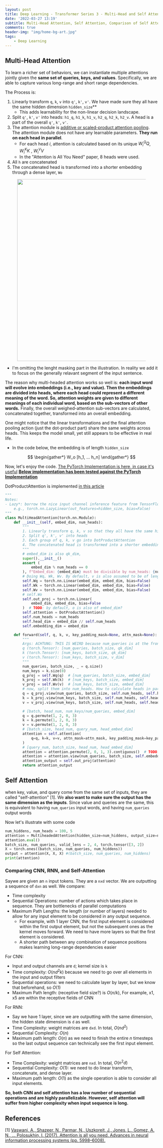 ```yaml
---
layout: post
title: Deep Learning - Transformer Series 3 - Multi-Head and Self Attention
date: '2022-03-27 13:19'
subtitle: Multi-Head Attention, Self Attention, Comparison of Self Attention Against CNN, RNN
comments: true
header-img: "img/home-bg-art.jpg"
tags:
    - Deep Learning
---
```


## Multi-Head Attention

To learn a richer set of behaviors, we can instantiate multiple attentions jointly given the **same set of queries, keys, and values**. Specifically, we are able to capture various long-range and short range dependencies.

The Process is:

1. Linearly transform `q`, `k`, `v` into `q'`, `k'`, `v'`. We have made sure they all have the same hidden dimension `hidden_size`**
    - This adds learnability for the non-linear decision landscape.
1. Split `q'`, `k'`, `v'` into heads: `h1_q`, `h1_k`, `h1_v`, `h2_q`, `h2_k`, `h2_v`. A head is a part of the overall `q'`, `k'`, `v'`.
1. The attention module is [additive or scaled-product attention pooling](./2022-03-27-deep-learning-attention-mechanism.markdown). The attention module does not have any learnable parameters. **They run on each head in parallel**.
    - For each head $i$, attention is calculated based on its unique $W_i^Q Q$, $W_i^K K$ , $W_i^V V$
    - In the "Attention is All You Need" paper, 8 heads were used.
1. All `h` are concatenated
3. The concatenated head is transformed into a shorter embedding through a dense layer, `Wo`

<div style="text-align: center;">
    <p align="center">
       <figure>
            <img src="https://github.com/user-attachments/assets/152c1a01-8123-449c-8f50-09b1cc6c967a" height="600" alt=""/>
       </figure>
    </p>
</div>

- I'm omitting the lenght masking part in the illustration. In reality we add it to focus on the generally relavant segment of the input sentence.

The reason why multi-headed attention works so well is: **each input word will evolve into embeddings (i.e., key and value). Then the embeddings are divided into heads, where each head could represent a different meaning of the word. So, attention weights are given to different meanings of each individual word, based on the sub-vectors of other words.** Finally, the overall weighed-attention sub-vectors are calculated, concatenated together, transformed into an overall embedding.

One might notice that the linear transformations and the final attention pooling action (just the dot-product part) share the same weights across heads. This keeps the model small, yet still appears to be effective in real life.

- In the code below, the embedding is of length `hidden_size`

$$
\begin{gather*}
W_o [h_1, ... h_n]
\end{gather*}
$$

Now, let's enjoy the code. [The PyTorch Implementation is here, in case it's useful](https://github.com/pytorch/pytorch/blob/11f1014c05b902d3eef0fe01a7c432f818c2bdfe/torch/nn/functional.py#L3854) **[Below implementation has been tested against the PyTorch Implementation](https://github.com/RicoJia/Machine_Learning/blob/ffda794938c913b54a5316d1dca6d553393f0328/RicoModels_pkg/ricomodels/tests/test_og_transformer.py)**

DotProductAttention is implemented [in this article](./2022-03-27-deep-learning-transformer-2-attention-mechanism.markdown)

```python
"""
Notes:
- Lazy*: borrow the nice input channel inference feature from TensorFlow
    e.g., torch.nn.LazyLinear(out_features=hidden_size, bias=False)
"""
class MultiHeadAttention(torch.nn.Module):
    def __init__(self, embed_dim, num_heads):
        """
        1. Linearly transform q, k, v so that they all have the same hidden dimension hidden_size
        2. Split q', k', v' into heads
        3. Each group of q, k, v go into DotProductAttention
        4. The concatenated head is transformed into a shorter embedding through a dense layer, Wo
        """
        # embed_dim is also qk_dim,
        super().__init__()
        assert (
            embed_dim % num_heads == 0
        ), f"Embed_dim: {embed_dim} must be divisible by num_heads: {num_heads}"
        # Doing Wq, Wk, Wv. By default, v is also assumed to be of length embed_dim
        self.Wq = torch.nn.Linear(embed_dim, embed_dim, bias=False)
        self.Wk = torch.nn.Linear(embed_dim, embed_dim, bias=False)
        self.Wv = torch.nn.Linear(embed_dim, embed_dim, bias=False)
        # self.Wo
        self.out_proj = torch.nn.Linear(
            embed_dim, embed_dim, bias=False
        )  # TODO: by default, o is also of embed_dim?
        self.attention = DotProductAttention()
        self.num_heads = num_heads
        self.head_dim = embed_dim // self.num_heads
        self.embedding_dim = embed_dim

    def forward(self, q, k, v, key_padding_mask=None, attn_mask=None):
        """
        Args: ACHTUNG: THIS IS WEIRD because num_queries is at the front
        q (torch.Tensor): [num_queries, batch_size, qk_dim]
        k (torch.Tensor): [num_keys, batch_size, qk_dim]
        v (torch.Tensor): [num_keys, batch_size, v_dim]
        """
        num_queries, batch_size, _ = q.size()
        num_keys = k.size(0)
        q_proj = self.Wq(q)  # [num_queries, batch_size, embed_dim]
        k_proj = self.Wk(k)  # [num_keys, batch_size, embed_dim]
        v_proj = self.Wv(v)  # [num_keys, batch_size, embed_dim]
        # now, split them into num_heads. How to calculate heads in parallel?
        q = q_proj.view(num_queries, batch_size, self.num_heads, self.head_dim)
        k = k_proj.view(num_keys, batch_size, self.num_heads, self.head_dim)
        v = v_proj.view(num_keys, batch_size, self.num_heads, self.head_dim)

        # [batch, head_num, num_keys/num_queries, embed_dim]
        q = q.permute(1, 2, 0, 3)
        k = k.permute(1, 2, 0, 3)
        v = v.permute(1, 2, 0, 3)
        # [batch_size, head_num, query_num, head_embed_dim]
        attention = self.attention(
            q=q, k=k, v=v, attn_mask=attn_mask, key_padding_mask=key_padding_mask
        )
        # [query_num, batch_size, head_num, head_embed_dim]
        attention = attention.permute(2, 0, 1, 3).contiguous()  # TODO? .contiguous()
        attention = attention.view(num_queries, batch_size, self.embedding_dim)
        attention_output = self.out_proj(attention)
        return attention_output
```

## Self Attention

when key, value, and query come from the same set of inputs, they are called "self-attention" [1]. We **also want to make sure the output has the same dimension as the inputs**. Since value and queries are the same, this is equivalent to having `num_queries` input words, and having `num_queries` output words

Now let's illustrate with some code

```python
num_hiddens, num_heads = 100, 5
attention = MultiheadedAttention(hidden_size=num_hiddens, output_size=num_hiddens, num_heads=num_heads)
attention.eval()
batch_size, num_queries, valid_lens = 2, 4, torch.tensor([3, 2])
X = torch.ones((batch_size, num_queries, num_hiddens))
output = attention(X, X, X) #(batch_size, num_queries, num_hiddens)
print(attention)
```

### Comparing CNN, RNN, and Self-Attention

Saywe are given an `n` input tokens. They are a `nxd` vector. We are outputting a sequence of `dxn` as well. We compare:

- Time complexity
- Sequential Operations: number of actions which takes place in sequence. They are bottlenecks of parallel computations
- Maximum Path Lengths: the length (or number of layers) needed to allow for any input element to be considered in any output sequence.
  - For example, with 1 layer CNN, the first input element is considered within the first output element, but not the subsequent ones as the kernel moves forward. We need to have more layers so that the first element is considered.
  - A shorter path between any combination of sequence positions makes learning long-range dependencies easier

For CNN:

- Input and output channels are `d`; kernel size is `k`
- Time complexity: $O(nd^2k)$ because we need to go over all elements in the input and output filters
- Sequential operations: we need to calculate layer by layer, but we know that beforehand, so $O(1)$
- Maximum Path length: (receptive field size?) is $O(n/k)$, For example, x1, x5 are within the receptive fields of CNN

For RNN:

- Say we have 1 layer, since we are outputting with the same dimension, the hidden state dimension is `d` as well.
- Time Complexity: weight matrices are `dxd`. In total, $O(nd^2)$
- Sequential Complexity: $O(n)$
- Maximum path length: $O(n)$ as we need to finish the entire $n$ timesteps so the last output sequence can technically see the first input element.

For Self Attention:

- Time Complexity: weight matrices are `nxd`. In total, $O(n^2d)$
- Sequential Complexity: $O(1)$: we need to do linear transform, concatenate, and dense layer.
- Maximum path length: $O(1)$ as the single operation is able to consider all input elements.

**So, both CNN and self attention has a low number of sequential operations and are highly parallelizable. However, self attention will suffer from higher complexity when input sequence is long.**

## References

[1] [Vaswani, A., Shazeer, N., Parmar, N., Uszkoreit, J., Jones, L., Gomez, A. N., … Polosukhin, I. (2017). Attention is all you need. Advances in neural information processing systems (pp. 5998–6008).](https://arxiv.org/pdf/1706.03762)
